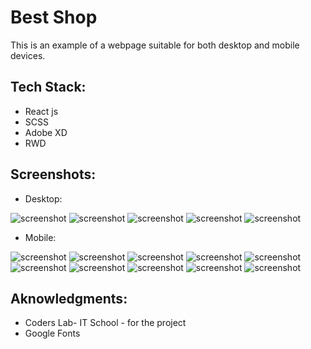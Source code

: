 # Best Shop
This is an example of a webpage suitable for both desktop and mobile devices.

## Tech Stack:
- React js
- SCSS
- Adobe XD
- RWD

## Screenshots:
- Desktop:

![screenshot](./src/assets/readme/Screenshot_1.png)
![screenshot](./src/assets/readme/Screenshot_2.png)
![screenshot](./src/assets/readme/Screenshot_3.png)
![screenshot](./src/assets/readme/Screenshot_4.png)
![screenshot](./src/assets/readme/Screenshot_5.png)


- Mobile:

![screenshot](./src/assets/readme/mobile1.png)
![screenshot](./src/assets/readme/mobile2.png)
![screenshot](./src/assets/readme/mobile3.png)
![screenshot](./src/assets/readme/mobile4.png)
![screenshot](./src/assets/readme/mobile5.png)
![screenshot](./src/assets/readme/mobile6.png)
![screenshot](./src/assets/readme/mobile7.png)
![screenshot](./src/assets/readme/mobile8.png)
![screenshot](./src/assets/readme/mobile9.png)
![screenshot](./src/assets/readme/mobile10.png)

## Aknowledgments:
- Coders Lab- IT School - for the project
- Google Fonts
